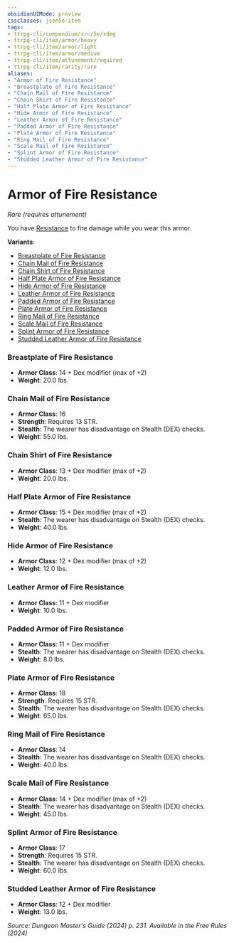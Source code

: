 ```yaml
---
obsidianUIMode: preview
cssclasses: json5e-item
tags:
- ttrpg-cli/compendium/src/5e/xdmg
- ttrpg-cli/item/armor/heavy
- ttrpg-cli/item/armor/light
- ttrpg-cli/item/armor/medium
- ttrpg-cli/item/attunement/required
- ttrpg-cli/item/rarity/rare
aliases: 
- "Armor of Fire Resistance"
- "Breastplate of Fire Resistance"
- "Chain Mail of Fire Resistance"
- "Chain Shirt of Fire Resistance"
- "Half Plate Armor of Fire Resistance"
- "Hide Armor of Fire Resistance"
- "Leather Armor of Fire Resistance"
- "Padded Armor of Fire Resistance"
- "Plate Armor of Fire Resistance"
- "Ring Mail of Fire Resistance"
- "Scale Mail of Fire Resistance"
- "Splint Armor of Fire Resistance"
- "Studded Leather Armor of Fire Resistance"
---
```

# Armor of Fire Resistance
*Rare (requires attunement)*  



You have [Resistance](Misc%20Files/CLI/rules/variant-rules/resistance-xphb.md) to fire damage while you wear this armor.

**Variants**:
- [Breastplate of Fire Resistance](#Breastplate%20of%20Fire%20Resistance)
- [Chain Mail of Fire Resistance](#Chain%20Mail%20of%20Fire%20Resistance)
- [Chain Shirt of Fire Resistance](#Chain%20Shirt%20of%20Fire%20Resistance)
- [Half Plate Armor of Fire Resistance](#Half%20Plate%20Armor%20of%20Fire%20Resistance)
- [Hide Armor of Fire Resistance](#Hide%20Armor%20of%20Fire%20Resistance)
- [Leather Armor of Fire Resistance](#Leather%20Armor%20of%20Fire%20Resistance)
- [Padded Armor of Fire Resistance](#Padded%20Armor%20of%20Fire%20Resistance)
- [Plate Armor of Fire Resistance](#Plate%20Armor%20of%20Fire%20Resistance)
- [Ring Mail of Fire Resistance](#Ring%20Mail%20of%20Fire%20Resistance)
- [Scale Mail of Fire Resistance](#Scale%20Mail%20of%20Fire%20Resistance)
- [Splint Armor of Fire Resistance](#Splint%20Armor%20of%20Fire%20Resistance)
- [Studded Leather Armor of Fire Resistance](#Studded%20Leather%20Armor%20of%20Fire%20Resistance)

### Breastplate of Fire Resistance

- **Armor Class**: 14 + Dex modifier (max of +2)
- **Weight**: 20.0 lbs.

### Chain Mail of Fire Resistance

- **Armor Class**: 16
- **Strength**: Requires 13 STR.
- **Stealth**: The wearer has disadvantage on Stealth (DEX) checks.
- **Weight**: 55.0 lbs.

### Chain Shirt of Fire Resistance

- **Armor Class**: 13 + Dex modifier (max of +2)
- **Weight**: 20.0 lbs.

### Half Plate Armor of Fire Resistance

- **Armor Class**: 15 + Dex modifier (max of +2)
- **Stealth**: The wearer has disadvantage on Stealth (DEX) checks.
- **Weight**: 40.0 lbs.

### Hide Armor of Fire Resistance

- **Armor Class**: 12 + Dex modifier (max of +2)
- **Weight**: 12.0 lbs.

### Leather Armor of Fire Resistance

- **Armor Class**: 11 + Dex modifier
- **Weight**: 10.0 lbs.

### Padded Armor of Fire Resistance

- **Armor Class**: 11 + Dex modifier
- **Stealth**: The wearer has disadvantage on Stealth (DEX) checks.
- **Weight**: 8.0 lbs.

### Plate Armor of Fire Resistance

- **Armor Class**: 18
- **Strength**: Requires 15 STR.
- **Stealth**: The wearer has disadvantage on Stealth (DEX) checks.
- **Weight**: 65.0 lbs.

### Ring Mail of Fire Resistance

- **Armor Class**: 14
- **Stealth**: The wearer has disadvantage on Stealth (DEX) checks.
- **Weight**: 40.0 lbs.

### Scale Mail of Fire Resistance

- **Armor Class**: 14 + Dex modifier (max of +2)
- **Stealth**: The wearer has disadvantage on Stealth (DEX) checks.
- **Weight**: 45.0 lbs.

### Splint Armor of Fire Resistance

- **Armor Class**: 17
- **Strength**: Requires 15 STR.
- **Stealth**: The wearer has disadvantage on Stealth (DEX) checks.
- **Weight**: 60.0 lbs.

### Studded Leather Armor of Fire Resistance

- **Armor Class**: 12 + Dex modifier
- **Weight**: 13.0 lbs.


*Source: Dungeon Master's Guide (2024) p. 231. Available in the Free Rules (2024)*